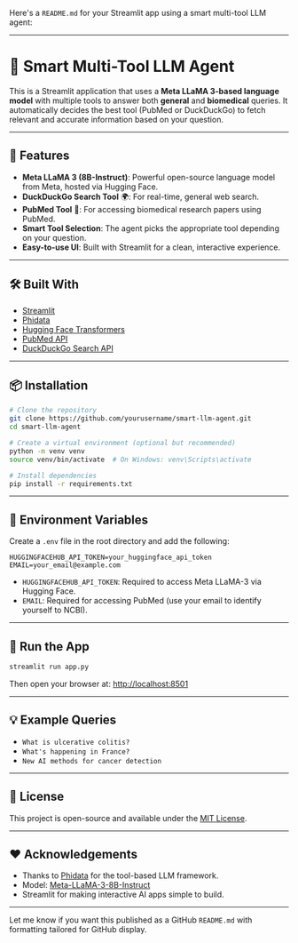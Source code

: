 Here's a `README.md` for your Streamlit app using a smart multi-tool LLM agent:

---

# 🧠 Smart Multi-Tool LLM Agent

This is a Streamlit application that uses a **Meta LLaMA 3-based language model** with multiple tools to answer both **general** and **biomedical** queries. It automatically decides the best tool (PubMed or DuckDuckGo) to fetch relevant and accurate information based on your question.

---

## 🚀 Features

* **Meta LLaMA 3 (8B-Instruct)**: Powerful open-source language model from Meta, hosted via Hugging Face.
* **DuckDuckGo Search Tool** 🌍: For real-time, general web search.
* **PubMed Tool** 🧬: For accessing biomedical research papers using PubMed.
* **Smart Tool Selection**: The agent picks the appropriate tool depending on your question.
* **Easy-to-use UI**: Built with Streamlit for a clean, interactive experience.

---

## 🛠️ Built With

* [Streamlit](https://streamlit.io/)
* [Phidata](https://github.com/phidatahq/phidata)
* [Hugging Face Transformers](https://huggingface.co/)
* [PubMed API](https://pubmed.ncbi.nlm.nih.gov/)
* [DuckDuckGo Search API](https://duckduckgo.com/)

---

## 📦 Installation

```bash
# Clone the repository
git clone https://github.com/yourusername/smart-llm-agent.git
cd smart-llm-agent

# Create a virtual environment (optional but recommended)
python -m venv venv
source venv/bin/activate  # On Windows: venv\Scripts\activate

# Install dependencies
pip install -r requirements.txt
```

---

## 🔐 Environment Variables

Create a `.env` file in the root directory and add the following:

```env
HUGGINGFACEHUB_API_TOKEN=your_huggingface_api_token
EMAIL=your_email@example.com
```

* `HUGGINGFACEHUB_API_TOKEN`: Required to access Meta LLaMA-3 via Hugging Face.
* `EMAIL`: Required for accessing PubMed (use your email to identify yourself to NCBI).

---

## 🚦 Run the App

```bash
streamlit run app.py
```

Then open your browser at: [http://localhost:8501](http://localhost:8501)

---

## 💡 Example Queries

* `What is ulcerative colitis?`
* `What's happening in France?`
* `New AI methods for cancer detection`

---

## 📄 License

This project is open-source and available under the [MIT License](LICENSE).

---

## ❤️ Acknowledgements

* Thanks to [Phidata](https://github.com/phidatahq/phidata) for the tool-based LLM framework.
* Model: [Meta-LLaMA-3-8B-Instruct](https://huggingface.co/meta-llama/Meta-Llama-3-8B-Instruct)
* Streamlit for making interactive AI apps simple to build.

---

Let me know if you want this published as a GitHub `README.md` with formatting tailored for GitHub display.

